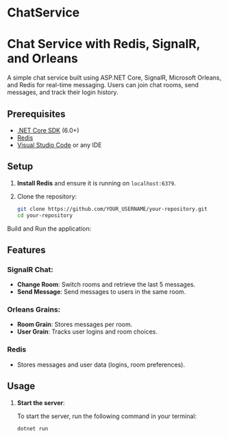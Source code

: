 # ChatService
# Chat Service with Redis, SignalR, and Orleans

A simple chat service built using ASP.NET Core, SignalR, Microsoft Orleans, and Redis for real-time messaging. Users can join chat rooms, send messages, and track their login history.

## Prerequisites

- [.NET Core SDK](https://dotnet.microsoft.com/download) (6.0+)
- [Redis](https://redis.io/download)
- [Visual Studio Code](https://code.visualstudio.com/) or any IDE

## Setup

1. **Install Redis** and ensure it is running on `localhost:6379`.
2. Clone the repository:

   ```bash
   git clone https://github.com/YOUR_USERNAME/your-repository.git
   cd your-repository
Build and Run the application:

## Features

### SignalR Chat:
- **Change Room**: Switch rooms and retrieve the last 5 messages.
- **Send Message**: Send messages to users in the same room.

### Orleans Grains:
- **Room Grain**: Stores messages per room.
- **User Grain**: Tracks user logins and room choices.

### Redis
- Stores messages and user data (logins, room preferences).

## Usage

1. **Start the server**:

   To start the server, run the following command in your terminal:

   ```bash
   dotnet run
